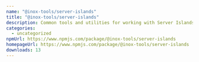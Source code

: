 ```yaml
---
name: "@inox-tools/server-islands"
title: "@inox-tools/server-islands"
description: Common tools and utilities for working with Server Islands.
categories:
  - uncategorized
npmUrl: https://www.npmjs.com/package/@inox-tools/server-islands
homepageUrl: https://www.npmjs.com/package/@inox-tools/server-islands
downloads: 13
---
```

